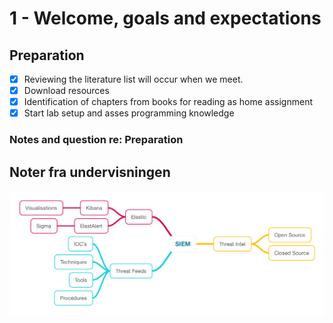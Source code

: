 # 1 - Welcome, goals and expectations

## Preparation

* [x] Reviewing the literature list will occur when we meet.
* [x] Download resources
* [x] Identification of chapters from books for reading as home assignment
* [x] Start lab setup and asses programming knowledge

### Notes and question re: Preparation

## Noter fra undervisningen

![MindMap](https://github.com/krejac/kea-siem-log/raw/master/media/SIEM.png)

